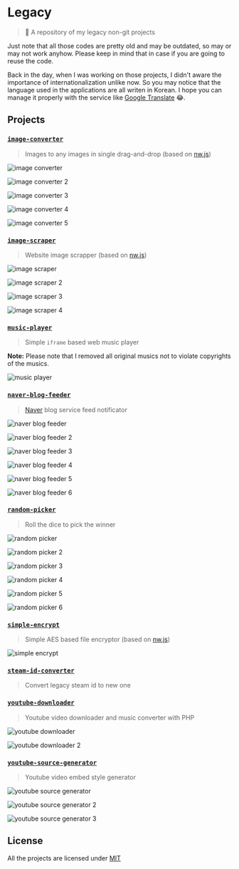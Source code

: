 # Legacy

> :beginner: A repository of my legacy non-git projects

Just note that all those codes are pretty old and may be outdated, so may or may not work anyhow. Please keep in mind that in case if you are going to reuse the code.

Back in the day, when I was working on those projects, I didn't aware the importance of internationalization unlike now. So you may notice that the language used in the applications are all writen in Korean. I hope you can manage it properly with the service like [Google Translate](https://translate.google.com/) :joy:.

## Projects

### [`image-converter`](projects/image-converter)

> Images to any images in single drag-and-drop (based on [nw.js][nwjs])

![image converter](media/image-converter.png)

![image converter 2](media/image-converter-2.png)

![image converter 3](media/image-converter-3.png)

![image converter 4](media/image-converter-4.png)

![image converter 5](media/image-converter-5.png)

### [`image-scraper`](projects/image-scraper)

> Website image scrapper (based on [nw.js][nwjs])

![image scraper](media/image-scraper.png)

![image scraper 2](media/image-scraper-2.png)

![image scraper 3](media/image-scraper-3.png)

![image scraper 4](media/image-scraper-4.png)

### [`music-player`](projects/music-player)

> Simple `iframe` based web music player

**Note:** Please note that I removed all original musics not to violate copyrights of the musics.

![music player](media/music-player.png)

### [`naver-blog-feeder`](projects/naver-blog-feeder)

> [Naver](https://www.naver.com/) blog service feed notificator

![naver blog feeder](media/naver-blog-feeder.png)

![naver blog feeder 2](media/naver-blog-feeder-2.png)

![naver blog feeder 3](media/naver-blog-feeder-3.png)

![naver blog feeder 4](media/naver-blog-feeder-4.png)

![naver blog feeder 5](media/naver-blog-feeder-5.png)

![naver blog feeder 6](media/naver-blog-feeder-6.png)

### [`random-picker`](projects/random-picker)

> Roll the dice to pick the winner

![random picker](media/random-picker.png)

![random picker 2](media/random-picker-2.png)

![random picker 3](media/random-picker-3.png)

![random picker 4](media/random-picker-4.png)

![random picker 5](media/random-picker-5.png)

![random picker 6](media/random-picker-6.png)

### [`simple-encrypt`](projects/simple-encrypt)

> Simple AES based file encryptor (based on [nw.js][nwjs])

![simple encrypt](media/simple-encrypt.png)

### [`steam-id-converter`](projects/steam-id-converter)

> Convert legacy steam id to new one

### [`youtube-downloader`](projects/youtube-downloader)

> Youtube video downloader and music converter with PHP

![youtube downloader](media/youtube-downloader.png)

![youtube downloader 2](media/youtube-downloader-2.png)

### [`youtube-source-generator`](projects/youtube-source-generator)

> Youtube video embed style generator

![youtube source generator](media/youtube-source-generator.png)

![youtube source generator 2](media/youtube-source-generator-2.png)

![youtube source generator 3](media/youtube-source-generator-3.png)

## License

All the projects are licensed under [MIT](http://preco.mit-license.org/)

[nwjs]: http://nwjs.io/

